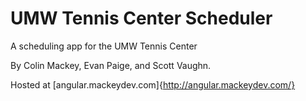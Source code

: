 UMW Tennis Center Scheduler
==================

A scheduling app for the UMW Tennis Center

By Colin Mackey, Evan Paige, and Scott Vaughn.

Hosted at [angular.mackeydev.com]{http://angular.mackeydev.com/}
